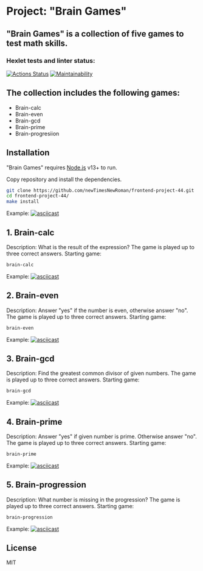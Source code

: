 # Project: "Brain Games"
## "Brain Games" is a collection of five games to test math skills.
### Hexlet tests and linter status:
[![Actions Status](https://github.com/newTimesNewRoman/frontend-project-44/workflows/hexlet-check/badge.svg)](https://github.com/newTimesNewRoman/frontend-project-44/actions)
[![Maintainability](https://api.codeclimate.com/v1/badges/be522eccd7ff920fac7d/maintainability)](https://codeclimate.com/github/newTimesNewRoman/frontend-project-44/maintainability)

## The collection includes the following games:
- Brain-calc
- Brain-even
- Brain-gcd
- Brain-prime
- Brain-progresiion

## Installation

"Brain Games" requires [Node.js](https://nodejs.org/) v13+ to run.

Copy repository and install the dependencies.

```sh
git clone https://github.com/newTimesNewRoman/frontend-project-44.git
cd frontend-project-44/
make install
```

Example:
[![asciicast](https://asciinema.org/a/Vz9DPNZ4v2pc63LYWtOVY2ifH.svg)](https://asciinema.org/a/Vz9DPNZ4v2pc63LYWtOVY2ifH)

## 1. Brain-calc

Description: What is the result of the expression?
The game is played up to three correct answers.
Starting game:

```sh
brain-calc
```

Example:
[![asciicast](https://asciinema.org/a/6Gcsjq6oVpWf45ONtxqE4AX2M.svg)](https://asciinema.org/a/6Gcsjq6oVpWf45ONtxqE4AX2M)

## 2. Brain-even

Description: Answer "yes" if the number is even, otherwise answer "no".
The game is played up to three correct answers.
Starting game:

```sh
brain-even
```

Example:
[![asciicast](https://asciinema.org/a/G4fzDkdtRvtbg8GmntzNHdcOu.svg)](https://asciinema.org/a/G4fzDkdtRvtbg8GmntzNHdcOu)

## 3. Brain-gcd

Description: Find the greatest common divisor of given numbers.
The game is played up to three correct answers.
Starting game:

```sh
brain-gcd
```

Example:
[![asciicast](https://asciinema.org/a/pmLEwmV5IxkJltJp0MuNCgXO3.svg)](https://asciinema.org/a/pmLEwmV5IxkJltJp0MuNCgXO3)

## 4. Brain-prime

Description: Answer "yes" if given number is prime. Otherwise answer "no".
The game is played up to three correct answers.
Starting game:

```sh
brain-prime
```

Example:
[![asciicast](https://asciinema.org/a/8taPV0vzkQe9wZHKlDtffiuDP.svg)](https://asciinema.org/a/8taPV0vzkQe9wZHKlDtffiuDP)

## 5. Brain-progression

Description: What number is missing in the progression?
The game is played up to three correct answers.
Starting game:

```sh
brain-progression
```

Example:
[![asciicast](https://asciinema.org/a/hrN3gj740nQIxyfzRP5RUvv6N.svg)](https://asciinema.org/a/hrN3gj740nQIxyfzRP5RUvv6N)

## License

MIT
